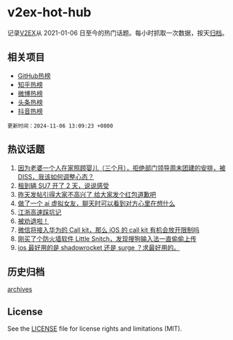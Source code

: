 # v2ex-hot-hub

 记录[V2EX](https://www.v2ex.com/)从 2021-01-06 日至今的热门话题。每小时抓取一次数据，按天[归档](archives)。
 
 ## 相关项目

- [GitHub热榜](https://github.com/lonnyzhang423/github-hot-hub)
- [知乎热榜](https://github.com/lonnyzhang423/zhihu-hot-hub)
- [微博热榜](https://github.com/lonnyzhang423/weibo-hot-hub)
- [头条热榜](https://github.com/lonnyzhang423/toutiao-hot-hub)
- [抖音热榜](https://github.com/lonnyzhang423/douyin-hot-hub)


 `更新时间：2024-11-06 13:09:23 +0800`

## 热议话题

1. [因为老婆一个人在家照顾婴儿（三个月），拒绝部门领导周末团建的安排，被 DISS，我该如何调整心态？](https://www.v2ex.com/t/1086793)
1. [租到辆 SU7 开了 2 天，说说感受](https://www.v2ex.com/t/1086781)
1. [昨天发帖引得大家不高兴了 给大家发个红包道歉吧](https://www.v2ex.com/t/1086784)
1. [做了一个 ai 虚拟女友，聊天时可以看到对方心里在想什么](https://www.v2ex.com/t/1086976)
1. [江浙高速踩坑记](https://www.v2ex.com/t/1086809)
1. [被劝退啦！](https://www.v2ex.com/t/1086977)
1. [微信将接入华为的 Call kit，那么 iOS 的 call kit 有机会放开限制吗](https://www.v2ex.com/t/1087014)
1. [刚买了个防火墙软件 Little Snitch，发现搜狗输入法一直偷偷上传](https://www.v2ex.com/t/1086849)
1. [ios 最好用的是 shadowrocket 还是 surge ？求最好用的。](https://www.v2ex.com/t/1086797)

## 历史归档

[archives](archives)

## License

See the [LICENSE](LICENSE) file for license rights and limitations (MIT).
